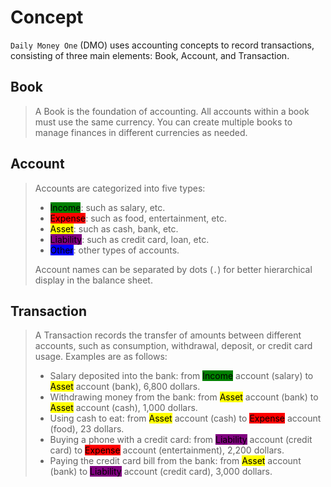 # Concept

`Daily Money One` (DMO) uses accounting concepts to record transactions, consisting of three main elements: Book, Account, and Transaction.

## Book

> A Book is the foundation of accounting. All accounts within a book must use the same currency. You can create multiple books to manage finances in different currencies as needed.

## Account

> Accounts are categorized into five types:
>
> * <mark style="background-color:green;">Income</mark>: such as salary, etc.
> * <mark style="background-color:red;">Expense</mark>: such as food, entertainment, etc.
> * <mark style="background-color:yellow;">Asset</mark>: such as cash, bank, etc.
> * <mark style="background-color:purple;">Liability</mark>: such as credit card, loan, etc.
> * <mark style="background-color:blue;">Other</mark>: other types of accounts.
>
> Account names can be separated by dots (`.`) for better hierarchical display in the balance sheet.

## Transaction

> A Transaction records the transfer of amounts between different accounts, such as consumption, withdrawal, deposit, or credit card usage. Examples are as follows:
>
> * Salary deposited into the bank: from <mark style="background-color:green;">Income</mark> account (salary) to <mark style="background-color:yellow;">Asset</mark> account (bank), 6,800 dollars.
> * Withdrawing money from the bank: from <mark style="background-color:yellow;">Asset</mark> account (bank) to <mark style="background-color:yellow;">Asset</mark> account (cash), 1,000 dollars.
> * Using cash to eat: from <mark style="background-color:yellow;">Asset</mark> account (cash) to <mark style="background-color:red;">Expense</mark> account (food), 23 dollars.
> * Buying a phone with a credit card: from <mark style="background-color:purple;">Liability</mark> account (credit card) to <mark style="background-color:red;">Expense</mark> account (entertainment), 2,200 dollars.
> * Paying the credit card bill from the bank: from <mark style="background-color:yellow;">Asset</mark> account (bank) to <mark style="background-color:purple;">Liability</mark> account (credit card), 3,000 dollars.
